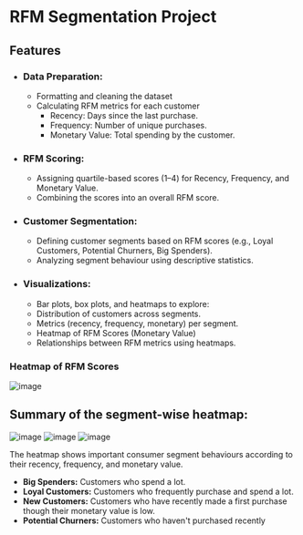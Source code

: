 # RFM Segmentation Project

## Features
 - ### Data Preparation:
    - Formatting and cleaning the dataset 
    - Calculating RFM metrics for each customer
      - Recency: Days since the last purchase.
      - Frequency: Number of unique purchases.
      - Monetary Value: Total spending by the customer.
        
 - ### RFM Scoring:
   - Assigning quartile-based scores (1–4) for Recency, Frequency, and Monetary Value.
   - Combining the scores into an overall RFM score.
  
 - ### Customer Segmentation:
   - Defining customer segments based on RFM scores (e.g., Loyal Customers, Potential Churners, 
     Big Spenders).
   - Analyzing segment behaviour using descriptive statistics.
  
 - ### Visualizations:
   - Bar plots, box plots, and heatmaps to explore:
   - Distribution of customers across segments.
   - Metrics (recency, frequency, monetary) per segment.
   - Heatmap of RFM Scores (Monetary Value)
   - Relationships between RFM metrics using heatmaps.

### Heatmap of RFM Scores
![image](https://github.com/user-attachments/assets/d404bbe6-c0e5-4eba-9913-779e9c414510)

## Summary of the segment-wise heatmap:

![image](https://github.com/user-attachments/assets/d0e4e9bf-e67e-4ce4-99fb-1fd0ceb6b068)
![image](https://github.com/user-attachments/assets/dde1a701-4a71-487c-ad7d-599259b346ca)
![image](https://github.com/user-attachments/assets/02c754a4-8ef1-4687-a337-e77f30abaf44)



The heatmap shows important consumer segment behaviours according to their recency, frequency, and monetary value.
- **Big Spenders:** Customers who spend a lot.
- **Loyal Customers:** Customers who frequently purchase and spend a lot.
- **New Customers:** Customers who have recently made a first purchase though their monetary value is low.
- **Potential Churners:** Customers who haven't purchased recently
 
